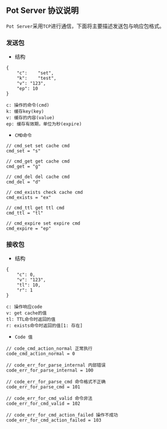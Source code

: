 ## Pot Server 协议说明

`Pot Server`采用`TCP`进行通信，下面将主要描述发送包与响应包格式。

### 发送包

- 结构

```
{
	"c": 	"set",
	"k": 	"test",
	"v": "123",
	"ep": 10
}

c: 操作的命令(cmd)
k: 缓存key(key)
v: 缓存的内容(value)
ep: 缓存有效期，单位为秒(expire)
```

- `CMD命令`

```
// cmd_set set cache cmd
cmd_set = "s"

// cmd_get get cache cmd
cmd_get = "g"

// cmd_del del cache cmd
cmd_del = "d"

// cmd_exists check cache cmd
cmd_exists = "ex"

// cmd_ttl get ttl cmd
cmd_ttl = "tl"

// cmd_expire set expire cmd
cmd_expire = "ep"
```

### 接收包

- 结构

```
{
	"c": 0,
	"v": "123",
	"tl": 10,
	"r": 1
}

c: 操作响应code
v: get cache的值
tl: TTL命令时返回的值
r: exists命令时返回的值[1: 存在]
```

- `Code 值`

```
// code_cmd_action_normal 正常执行
code_cmd_action_normal = 0

// code_err_for_parse_internal 内部错误
code_err_for_parse_internal = 100

// code_err_for_parse_cmd 命令格式不正确
code_err_for_parse_cmd = 101

// code_err_for_cmd_valid 命令非法
code_err_for_cmd_valid = 102

// code_err_for_cmd_action_failed 操作不成功
code_err_for_cmd_action_failed = 103
```